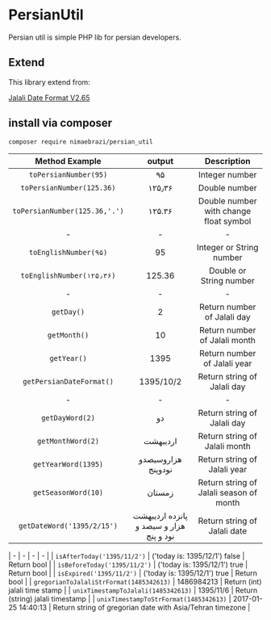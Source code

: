 # PersianUtil
Persian util is simple PHP lib for persian developers.

## Extend
This library extend from:

[Jalali Date Format V2.65](http://jdf.scr.ir/)

## install via composer
```bash
composer require nimaebrazi/persian_util
```

| Method Example |      output   |      Description   |
| :-------------: | :-------------: | :-------------: |
| ```toPersianNumber(95)```  | ۹۵  | Integer number |
| ```toPersianNumber(125.36)```  | ۱۲۵٫۳۶ | Double number |
| ```toPersianNumber(125.36,'.')``` | ۱۲۵.۳۶ | Double number with change float symbol|
| - | - | - | - |
| ```toEnglishNumber(۹۵)```  | 95  | Integer or String number  |
| ```toEnglishNumber(۱۲۵٫۳۶)```  | 125.36 | Double or String number |
| - | - | - | - |
| ```getDay()```  | 2  | Return number of Jalali day  |
| ```getMonth()``` | 10 | Return number of Jalali month |
| ```getYear()``` | 1395 | Return number of Jalali year |
| ```getPersianDateFormat()```  | 1395/10/2  | Return string of Jalali day  |
| - | - | - | - |
| ```getDayWord(2)```  | دو  | Return string of Jalali day  |
| ```getMonthWord(2)``` | اردیبهشت | Return string of Jalali month |
| ```getYearWord(1395)``` | هزاروسیصدو نودوپنج | Return string of Jalali year |
| ```getSeasonWord(10)``` | زمستان | Return string of Jalali season of month |
| ```getDateWord('1395/2/15')``` | پانزده اردیبهشت هزار و سیصد و نود و پنج | Return string of Jalali date |

| - | - | - | - |
| ```isAfterToday('1395/11/2')```  | ('today is: 1395/12/1') false | Return bool  |
| ```isBeforeToday('1395/11/2')``` | ('today is: 1395/12/1') true | Return bool |
| ```isExpired('1395/11/2')``` | ('today is: 1395/12/1') true | Return bool |
| ```gregorianToJalaliStrFormat(1485342613)``` | 1486984213 | Return (int) jalali time stamp |
| ```unixTimestampToJalali(1485342613)``` | 1395/11/6 | Return (string) jalali timestamp |
| ```unixTimestampToStrFormat(1485342613)``` | 2017-01-25 14:40:13 | Return string of gregorian date with Asia/Tehran timezone |
